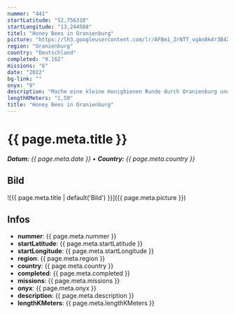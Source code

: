 ```yaml
---
nummer: "441"
startLatitude: "52,756318"
startLongitude: "13,244588"
titel: "Honey Bees in Oranienburg"
picture: "https://lh3.googleusercontent.com/lr/AFBm1_ZrNTT_vqAn8k4r3B4ZjDv0UkjEz0DQAzjRHe-AFjU9Yl-wetf97ubM34rBMZ_TVQ3DY8XnaQQeCZdalYywcovsDUxpqDzOW6_tmcJfer_Vm628rQK-ZV4hOuoGiwKqyPpwfu8SGUatI-VZ71E7OvMVaWb5HAFJuaR5Spmnm8cmgfmp4QLWGqwexBVXU0cn2XFhI9NakeW5ZXiLpU_BgxGjMhnuM38lAE1PC87tch5ODREB9hO6v2KowxSRflUoxk7kIVcNMYI0b36uGway85CyWG-OOukmFRSKKHAiDYl2h9pcMHOUZ1csHNTxoOqQePNJcTrs7xZcxZUcYWHxFHpcXc2qxa1XBGueyfRLArkWxay_TPHKgv3nz3tR7KDC5HYQp9a_5G7EyJ_mT-ry2G_gXOgG2GlNXTZLHxTGKsmhwjxweEZGg9kl3-jgjBOc459ptNzykletrr2bd-fzSrjp8tbzC3HpGggomGYV3bx-SiBo_sjSIGsUvpXgK2Y-9rFqLmB99jeJk4PdRHCRlzxZfoB2RxDAyyQQ2UCnY5oESxuGCXm-uMdxcIEtG0IT3GpMBJJgEtKUM1L9WipTMgricvx7KBiqtoa7lg87VGpqNYMsMewpjedhbp-DOrICecUv4yp1YzUEcNMWoi64gcxRXHGJ-FUiYlt4hVihTgQg4p_NIvQGjWTtfvex0mp60h3IVvPjWCQsPDsfsM3B7wVOi-MNmjtNzKypPK8DrKNpQT2kTfKl4111fFPIPlD1GUR8_SpsoWcREpllRVsquQgK8NM62AwiDj_UDzDugvx-fwwrj7XXxZu0nPmpZwPlrl6GmNFqGalDyNM7BpSHS2C8ZDV9gQO8sTgg3Jb49kkfesf-hmL-T_QHXhL5H7uCP-DC78qH"
region: "Oranienburg"
country: "Deutschland"
completed: "9.162"
missions: "6"
date: "2022"
bg-link: ""
onyx: "0"
description: "Mache eine kleine Honigbienen Runde durch Oranienburg und hole dir die Bienchen ins Profil"
lengthKMeters: "1,59"
title: "Honey Bees in Oranienburg"
---
```


# {{ page.meta.title }}
_**Datum:** {{ page.meta.date }} • **Country:** {{ page.meta.country }}_

## Bild
![{{ page.meta.title | default('Bild') }}]({{ page.meta.picture }})

## Infos
- **nummer**: {{ page.meta.nummer }}
- **startLatitude**: {{ page.meta.startLatitude }}
- **startLongitude**: {{ page.meta.startLongitude }}
- **region**: {{ page.meta.region }}
- **country**: {{ page.meta.country }}
- **completed**: {{ page.meta.completed }}
- **missions**: {{ page.meta.missions }}
- **onyx**: {{ page.meta.onyx }}
- **description**: {{ page.meta.description }}
- **lengthKMeters**: {{ page.meta.lengthKMeters }}


